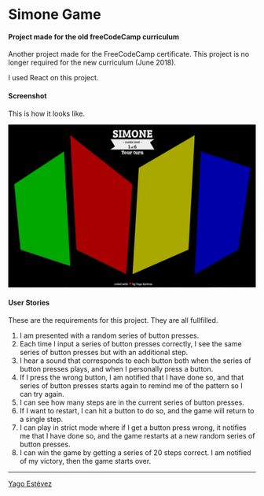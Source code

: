 # Simone Game
#### Project made for the old freeCodeCamp curriculum

Another project made for the FreeCodeCamp certificate. This project is no longer required for the new curriculum (June 2018).

I used React on this project.

#### Screenshot

This is how it looks like.

![Screenshot](screenshot.png "Screenshot")

#### User Stories

These are the requirements for this project. They are all fullfilled.

1. I am presented with a random series of button presses.
2. Each time I input a series of button presses correctly, I see the same series of button presses but with an additional step.
3. I hear a sound that corresponds to each button both when the series of button presses plays, and when I personally press a button.
4. If I press the wrong button, I am notified that I have done so, and that series of button presses starts again to remind me of the pattern so I can try again.
5. I can see how many steps are in the current series of button presses.
6. If I want to restart, I can hit a button to do so, and the game will return to a single step.
7. I can play in strict mode where if I get a button press wrong, it notifies me that I have done so, and the game restarts at a new random series of button presses.
8. I can win the game by getting a series of 20 steps correct. I am notified of my victory, then the game starts over.

---

[Yago Estévez](https://twitter.com/yagoestevez)